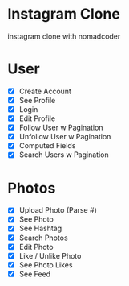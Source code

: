# Instagram Clone

instagram clone with nomadcoder

# User
- [X] Create Account
- [X] See Profile
- [X] Login
- [X] Edit Profile
- [X] Follow User w Pagination
- [X] Unfollow User w Pagination
- [X] Computed Fields
- [X] Search Users w Pagination

# Photos
- [X] Upload Photo (Parse #)
- [X] See Photo
- [X] See Hashtag
- [X] Search Photos
- [X] Edit Photo
- [X] Like / Unlike Photo
- [X] See Photo Likes
- [X] See Feed
